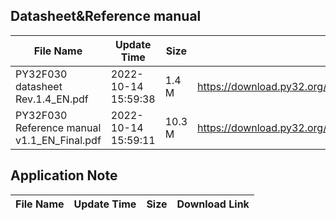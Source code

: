 ## Datasheet&Reference manual
|File Name|Update Time|Size|Download Link|
|---|---|---|---|
|PY32F030 datasheet Rev.1.4_EN.pdf|2022-10-14 15:59:38|1.4 M|<https://download.py32.org/Datasheet%26Reference%20manual/PY32F030%20datasheet%20Rev.1.4_EN.pdf>|
|PY32F030 Reference manual v1.1_EN_Final.pdf|2022-10-14 15:59:11|10.3 M|<https://download.py32.org/Datasheet%26Reference%20manual/PY32F030%20Reference%20manual%20v1.1_EN_Final.pdf>|
## Application Note
|File Name|Update Time|Size|Download Link|
|---|---|---|---|
